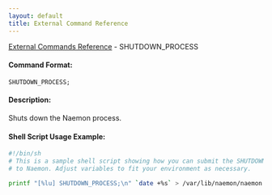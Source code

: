 ```yaml
---
layout: default
title: External Command Reference
---
```


<!--
************************************************
* AUTO GENERATED PAGE - USE ./update SCRIPT
************************************************
-->

<span class="glyphicon glyphicon-arrow-up"></span><a href="index.html"> External Commands Reference</a> - SHUTDOWN_PROCESS<br>

#### Command Format:

`SHUTDOWN_PROCESS;`

#### Description:

Shuts down the Naemon process.

#### Shell Script Usage Example:

```sh
#!/bin/sh
# This is a sample shell script showing how you can submit the SHUTDOWN_PROCESS command
# to Naemon. Adjust variables to fit your environment as necessary.

printf "[%lu] SHUTDOWN_PROCESS;\n" `date +%s` > /var/lib/naemon/naemon.cmd
```
